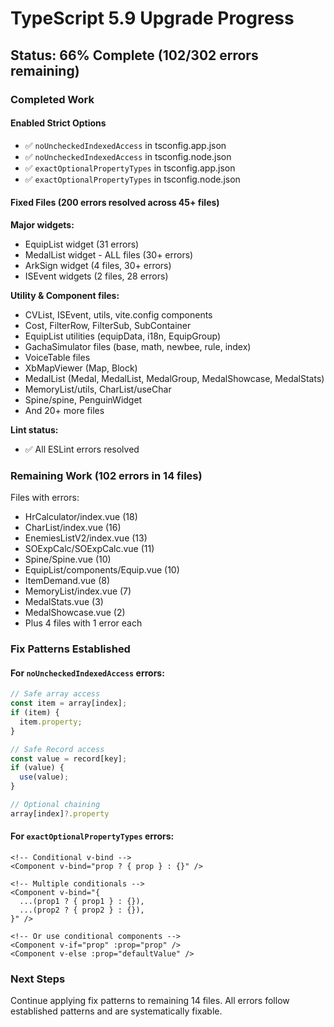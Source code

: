 # TypeScript 5.9 Upgrade Progress

## Status: 66% Complete (102/302 errors remaining)

### Completed Work

#### Enabled Strict Options
- ✅ `noUncheckedIndexedAccess` in tsconfig.app.json
- ✅ `noUncheckedIndexedAccess` in tsconfig.node.json  
- ✅ `exactOptionalPropertyTypes` in tsconfig.app.json
- ✅ `exactOptionalPropertyTypes` in tsconfig.node.json

#### Fixed Files (200 errors resolved across 45+ files)
**Major widgets:**
- EquipList widget (31 errors)
- MedalList widget - ALL files (30+ errors)
- ArkSign widget (4 files, 30+ errors)
- ISEvent widgets (2 files, 28 errors)

**Utility & Component files:**
- CVList, ISEvent, utils, vite.config components
- Cost, FilterRow, FilterSub, SubContainer
- EquipList utilities (equipData, i18n, EquipGroup)
- GachaSimulator files (base, math, newbee, rule, index)
- VoiceTable files
- XbMapViewer (Map, Block)
- MedalList (Medal, MedalList, MedalGroup, MedalShowcase, MedalStats)
- MemoryList/utils, CharList/useChar
- Spine/spine, PenguinWidget
- And 20+ more files

**Lint status:**
- ✅ All ESLint errors resolved

### Remaining Work (102 errors in 14 files)

Files with errors:
- HrCalculator/index.vue (18)
- CharList/index.vue (16)
- EnemiesListV2/index.vue (13)
- SOExpCalc/SOExpCalc.vue (11)
- Spine/Spine.vue (10)
- EquipList/components/Equip.vue (10)
- ItemDemand.vue (8)
- MemoryList/index.vue (7)
- MedalStats.vue (3)
- MedalShowcase.vue (2)
- Plus 4 files with 1 error each

### Fix Patterns Established

#### For `noUncheckedIndexedAccess` errors:
```typescript
// Safe array access
const item = array[index];
if (item) {
  item.property;
}

// Safe Record access
const value = record[key];
if (value) {
  use(value);
}

// Optional chaining
array[index]?.property
```

#### For `exactOptionalPropertyTypes` errors:
```vue
<!-- Conditional v-bind -->
<Component v-bind="prop ? { prop } : {}" />

<!-- Multiple conditionals -->
<Component v-bind="{
  ...(prop1 ? { prop1 } : {}),
  ...(prop2 ? { prop2 } : {}),
}" />

<!-- Or use conditional components -->
<Component v-if="prop" :prop="prop" />
<Component v-else :prop="defaultValue" />
```

### Next Steps

Continue applying fix patterns to remaining 14 files. All errors follow established patterns and are systematically fixable.
